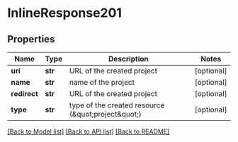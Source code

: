 # InlineResponse201

## Properties
Name | Type | Description | Notes
------------ | ------------- | ------------- | -------------
**uri** | **str** | URL of the created project | [optional] 
**name** | **str** | name of the project | [optional] 
**redirect** | **str** | URL of the created project | [optional] 
**type** | **str** | type of the created resource (\&quot;project\&quot;) | [optional] 

[[Back to Model list]](../README.md#documentation-for-models) [[Back to API list]](../README.md#documentation-for-api-endpoints) [[Back to README]](../README.md)


